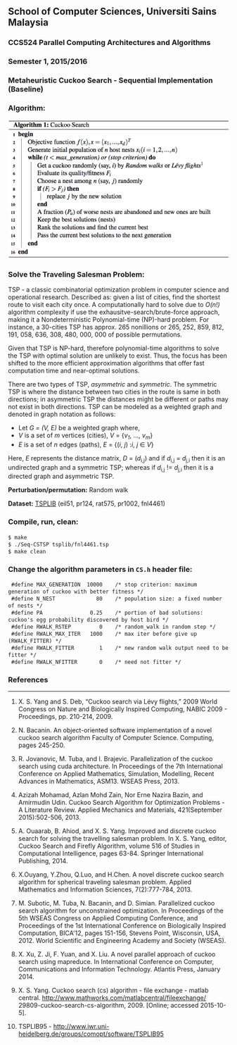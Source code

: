 ## School of Computer Sciences, Universiti Sains Malaysia
### CCS524 Parallel Computing Architectures and Algorithms
### Semester 1, 2015/2016
### Metaheuristic **Cuckoo Search** - Sequential Implementation (Baseline)
### Algorithm:

<img src="CS-tex-script.png" width="600" alt="Pseudocode">


### Solve the Traveling Salesman Problem:
TSP - a classic combinatorial optimization problem in computer science and operational research. Described as: given a list of cities, find the shortest route to visit each city once. A computationally hard to solve due to *O(n!)* algorithm complexity if use the exhausitve-search/brute-force approach, making it a Nondeterministic Polynomial-time (NP)-hard problem. For instance, a 30-cities TSP has approx. 265 nonillions or 265, 252, 859, 812, 191, 058, 636, 308, 480, 000, 000 of possible permutations.

Given that TSP is NP-hard, therefore polynomial-time algorithms to solve the TSP with optimal solution are unlikely to exist. Thus, the focus has been shifted to the more efficient approximation algorithms that offer fast computation time and near-optimal solutions.

There are two types of TSP, *asymmetric* and *symmetric*. The symmetric TSP is where the distance between two cities in the route is same in both directions; in asymmetric TSP the distances might be different or paths may not exist in both directions. TSP can be modeled as a weighted graph and denoted in graph notation as follows:

* Let *G = (V, E)* be a weighted graph where,
* *V* is a set of *m* vertices (cities), *V* = {*v<sub>1</sub>*, ..., *v<sub>m</sub>*}
* *E* is a set of *n* edges (paths), *E* = {(*i*, *j*) :*i*, *j* ∈ *V*}

Here, *E* represents the distance matrix, *D* = (*d*<sub>i,j</sub>) and if *d*<sub>i,j</sub> = *d*<sub>j,i</sub> then it is an undirected graph and a symmetric TSP; whereas if *d*<sub>i,j</sub> != *d*<sub>j,i</sub> then it is a directed graph and asymmetric TSP.

**Perturbation/permutation:** Random walk

**Dataset:** [TSPLIB][1] (eil51, pr124, rat575, pr1002, fnl4461)


### Compile, run, clean:

    $ make
    $ ./Seq-CSTSP tsplib/fnl4461.tsp
    $ make clean

### Change the algorithm parameters in `CS.h` header file:

     #define MAX_GENERATION  10000    /* stop criterion: maximum generation of cuckoo with better fitness */
     #define N_NEST             80    /* population size: a fixed number of nests */
     #define PA               0.25    /* portion of bad solutions: cuckoo's egg probability discovered by host bird */
     #define RWALK_RSTEP         0    /* random_walk in random step */
     #define RWALK_MAX_ITER   1000    /* max iter before give up (RWALK_FITTER) */
     #define RWALK_FITTER        1    /* new random walk output need to be fitter */
     #define RWALK_NFITTER       0    /* need not fitter */
     


### References
--------------
1. X. S. Yang and S. Deb, “Cuckoo search via Lévy flights,” 2009 World Congress on Nature and Biologically Inspired Computing, NABIC 2009 - Proceedings, pp. 210-214, 2009.

1. N. Bacanin. An object-oriented software implementation of a novel cuckoo search algorithm Faculty of Computer Science. Computing, pages 245-250.

1. R. Jovanovic, M. Tuba, and I. Brajevic. Parallelization of the cuckoo search using cuda architecture. In Proceedings of the 7th International Conference on Applied Mathematics, Simulation, Modelling, Recent Advances in Mathematics, ASM13. WSEAS Press, 2013.

1. Azizah Mohamad, Azlan Mohd Zain, Nor Erne Nazira Bazin, and Amirmudin Udin. Cuckoo Search Algorithm for Optimization Problems - A Literature Review. Applied Mechanics and Materials, 421(September 2015):502-506, 2013.

1. A. Ouaarab, B. Ahiod, and X. S. Yang. Improved and discrete cuckoo search for solving the travelling salesman problem. In X. S. Yang, editor, Cuckoo Search and Firefly Algorithm, volume 516 of Studies in Computational Intelligence, pages 63-84. Springer International Publishing, 2014.

1. X.Ouyang, Y.Zhou, Q.Luo, and H.Chen. A novel discrete cuckoo search algorithm for spherical traveling salesman problem. Applied Mathematics and Information Sciences, 7(2):777-784, 2013.

1. M. Subotic, M. Tuba, N. Bacanin, and D. Simian. Parallelized cuckoo search algorithm for unconstrained optimization. In Proceedings of the 5th WSEAS Congress on Applied Computing Conference, and Proceedings of the 1st International Conference on Biologically Inspired Computation, BICA'12, pages 151-156, Stevens Point, Wisconsin, USA, 2012. World Scientific and Engineering Academy and Society (WSEAS).

1. X. Xu, Z. Ji, F. Yuan, and X. Liu. A novel parallel approach of cuckoo search using mapreduce. In International Conference on Computer, Communications and Information Technology. Atlantis Press, January 2014.

1. X. S. Yang. Cuckoo search (cs) algorithm - file exchange - matlab central. http://www.mathworks.com/matlabcentral/fileexchange/ 29809-cuckoo-search-cs-algorithm, 2009. [Online; accessed 2015-10-5].

1. TSPLIB95 - http://www.iwr.uni-heidelberg.de/groups/comopt/software/TSPLIB95


[1]: http://www.iwr.uni-heidelberg.de/groups/comopt/software/TSPLIB95
